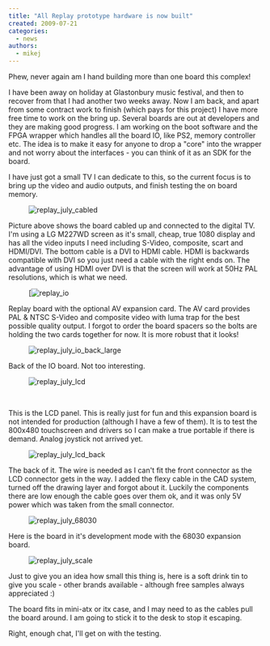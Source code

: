 ```yaml
---
title: "All Replay prototype hardware is now built"
created: 2009-07-21
categories: 
  - news
authors: 
  - mikej
---
```


Phew, never again am I hand building more than one board this complex!

I have been away on holiday at Glastonbury music festival, and then to recover from that I had another two weeks away. Now I am back, and apart from some contract work to finish (which pays for this project) I have more free time to work on the bring up. Several boards are out at developers and they are making good progress. I am working on the boot software and the FPGA wrapper which handles all the board IO, like PS2, memory controller etc. The idea is to make it easy for anyone to drop a "core" into the wrapper and not worry about the interfaces - you can think of it as an SDK for the board.

I have just got a small TV I can dedicate to this, so the current focus is to bring up the video and audio outputs, and finish testing the on board memory. 

<figure>

![replay_july_cabled](@assets/images/post/replay_july_cabled.jpg)

</figure>

Picture above shows the board cabled up and connected to the digital TV. I'm using a LG M227WD screen as it's small, cheap, true 1080 display and has all the video inputs I need including S-Video, composite, scart and HDMI/DVI. The bottom cable is a DVI to HDMI cable. HDMI is backwards compatible with DVI so you just need a cable with the right ends on. The advantage of using HDMI over DVI is that the screen will work at 50Hz PAL resolutions, which is what we need.

<figure>

[![replay_io](@assets/images/post/replay_io.jpg)

</figure>

Replay board with the optional AV expansion card. The AV card provides PAL & NTSC S-Video and composite video with luma trap for the best possible quality output. I forgot to order the board spacers so the bolts are holding the two cards together for now. It is more robust that it looks!

<figure>

![replay_july_io_back_large](@assets/images/post/replay_july_io_back_large.jpg)

</figure>

Back of the IO board. Not too interesting.

<figure>

![replay_july_lcd](@assets/images/post/replay_july_lcd.jpg)

</figure> 

This is the LCD panel. This is really just for fun and this expansion board is not intended for production (although I have a few of them). It is to test the 800x480 touchscreen and drivers so I can make a true portable if there is demand. Analog joystick not arrived yet.


<figure>

![replay_july_lcd_back](@assets/images/post/replay_july_lcd_back.jpg)

</figure>

The back of it. The wire is needed as I can't fit the front connector as the LCD connector gets in the way. I added the flexy cable in the CAD system, turned off the drawing layer and forgot about it. Luckily the components there are low enough the cable goes over them ok, and it was only 5V power which was taken from the small connector.

<figure>

![replay_july_68030](@assets/images/post/replay_july_68030.jpg)

</figure>

Here is the board in it's development mode with the 68030 expansion board.

<figure>

![replay_july_scale](@assets/images/post/replay_july_scale.jpg)

</figure>

Just to give you an idea how small this thing is, here is a soft drink tin to give you scale - other brands available - although free samples always appreciated :) 

The board fits in mini-atx or itx case, and I may need to as the cables pull the board around. I am going to stick it to the desk to stop it escaping. 

Right, enough chat, I'll get on with the testing.